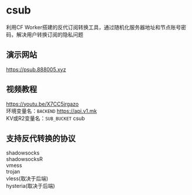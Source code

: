 # csub
利用CF Worker搭建的反代订阅转换工具，通过随机化服务器地址和节点账号密码，解决用户转换订阅的隐私问题  
## 演示网站  
https://psub.888005.xyz  
## 视频教程  
https://youtu.be/X7CC5jrgazo  
环境变量名：`BACKEND`  https://api.v1.mk  
KV或R2变量名：`SUB_BUCKET`  csub  
## 支持反代转换的协议
shadowsocks  
shadowsocksR  
vmess  
trojan  
vless(取决于后端)  
hysteria(取决于后端)  
